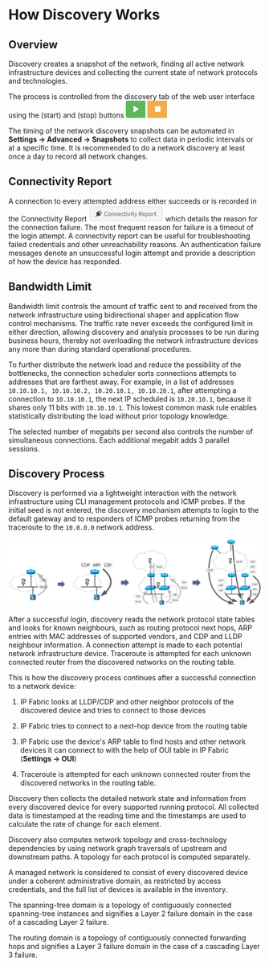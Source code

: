 # How Discovery Works

## Overview

Discovery creates a snapshot of the network, finding all active network infrastructure devices and collecting the current state of network protocols and technologies.

The process is controlled from the discovery tab of the web user interface using the (start) and (stop) buttons
![start](start.png) ![stop](stop.png)

The timing of the network discovery snapshots can be automated in **Settings → Advanced → Snapshots** to collect data in periodic intervals or at a specific time. It is recommended to do a network discovery at least once a day to record all network changes.

## Connectivity Report

A connection to every attempted address either succeeds or is recorded in the Connectivity Report
![Connectivity Report](connectivity_report.png)
which details the reason for the connection failure. The most frequent reason for failure is a timeout of the login attempt. A connectivity report can be useful for troubleshooting failed credentials and other unreachability reasons. An authentication failure messages denote an unsuccessful login attempt and provide a description of how the device has responded.

## Bandwidth Limit

Bandwidth limit controls the amount of traffic sent to and received from the network infrastructure using bidirectional shaper and application flow control mechanisms. The traffic rate never exceeds the configured limit in either direction, allowing discovery and analysis processes to be run during business hours, thereby not overloading the network infrastructure devices any more than during standard operational procedures.

To further distribute the network load and reduce the possibility of the bottlenecks, the connection scheduler sorts connections attempts to addresses that are farthest away. For example, in a list of addresses `10.10.10.1, 10.10.10.2, 10.20.10.1, 10.10.20.1`, after attempting a
connection to `10.10.10.1`, the next IP scheduled is `10.20.10.1`, because it shares only 11 bits with `10.10.10.1`. This lowest common mask rule enables statistically distributing the load without prior topology knowledge.

The selected number of megabits per second also controls the number of simultaneous connections. Each additional megabit adds 3 parallel sessions.

## Discovery Process

Discovery is performed via a lightweight interaction with the network infrastructure using CLI management protocols and ICMP probes. If the initial seed is not entered, the discovery mechanism attempts to login to the default gateway and to responders of ICMP probes returning from the traceroute to the `10.0.0.0` network address.

![discovery process](discovery.png)

After a successful login, discovery reads the network protocol state tables and looks for known neighbours, such as routing protocol next hops, ARP entries with MAC addresses of supported vendors, and CDP and LLDP neighbour information. A connection attempt is made to each potential network infrastructure device. Traceroute is attempted for each unknown connected router from the discovered networks on the routing table.

This is how the discovery process continues after a successful connection to a network device:

1.  IP Fabric looks at LLDP/CDP and other neighbor protocols of the discovered device and tries to connect to those devices
2.  IP Fabric tries to connect to a next-hop device from the routing table

3.  IP Fabric use the device's ARP table to find hosts and other network devices it can connect to with the help of OUI table in IP Fabric (**Settings → OUI**)
4.  Traceroute is attempted for each unknown connected router from the discovered networks in the routing table.

Discovery then collects the detailed network state and information from every discovered device for every supported running protocol. All collected data is timestamped at the reading time and the timestamps are used to calculate the rate of change for each element.

Discovery also computes network topology and cross-technology dependencies by using network graph traversals of upstream and downstream paths. A topology for each protocol is computed separately.

A managed network is considered to consist of every discovered device under a coherent administrative domain, as restricted by access credentials, and the full list of devices is available in the inventory.

The spanning-tree domain is a topology of contiguously connected spanning-tree instances and signifies a Layer 2 failure domain in the case of a cascading Layer 2 failure.

The routing domain is a topology of contiguously connected forwarding hops and signifies a Layer 3 failure domain in the case of a cascading Layer 3 failure.
